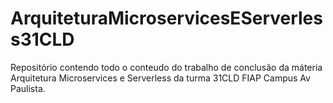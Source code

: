# ArquiteturaMicroservicesEServerless31CLD
Repositório contendo todo o conteudo do trabalho de conclusão da máteria Arquitetura Microservices e Serverless da turma 31CLD FIAP Campus Av Paulista.
